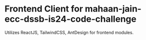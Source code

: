 # Frontend Client for mahaan-jain-ecc-dssb-is24-code-challenge

Utilizes ReactJS, TailwindCSS, AntDesign for frontend modules.

